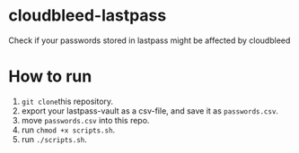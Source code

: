 # cloudbleed-lastpass
Check if your passwords stored in lastpass might be affected by cloudbleed

# How to run
1. `git clone`this repository.
2. export your lastpass-vault as a csv-file, and save it as `passwords.csv`.
3. move `passwords.csv` into this repo.
4. run `chmod +x scripts.sh`.
5. run `./scripts.sh`.
